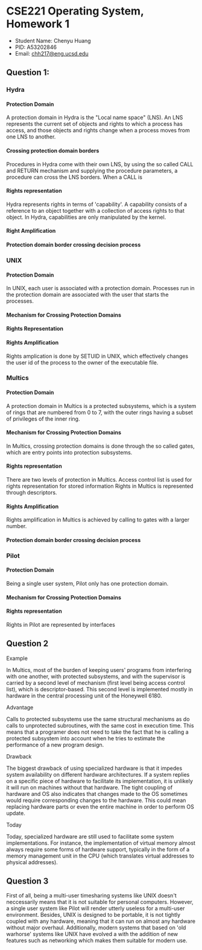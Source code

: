 # CSE221 Operating System, Homework 1

* Student Name: Chenyu Huang
* PID: A53202846
* Email: [chh217@eng.ucsd.edu](mailto:chh217@eng.ucsd.edu)

## Question 1:

### Hydra

#### Protection Domain
A protection domain in Hydra is the "Local name space" (LNS). An LNS represents the current set of objects and rights to which a process has access, and those objects and rights change when a process moves from one LNS to another. 
#### Crossing protection domain borders
Procedures in Hydra come with their own LNS, by using the so called CALL and RETURN mechanism and supplying the procedure parameters, a procedure can cross the LNS borders. When a CALL is 
#### Rights representation
Hydra represents rights in terms of 'capability'. A capability consists of a reference to an object together with a collection of access rights to that object. In Hydra, capabilities are only manipulated by the kernel. 
#### Right Amplification

#### Protection domain border crossing decision process



### UNIX
#### Protection Domain
In UNIX, each user is associated with a protection domain. Processes run in the protection domain are associated with the user that starts the processes. 
#### Mechanism for Crossing Protection Domains
#### Rights Representation

#### Rights Amplification
Rights amplication is done by SETUID in UNIX, which effectively changes the user id of the process to the owner of the executable file.


### Multics
#### Protection Domain
A protection domain in Multics is a protected subsystems, which is a system of rings that are numbered from 0 to 7, with the outer rings having a subset of privileges of the inner ring. 
#### Mechanism for Crossing Protection Domains
In Multics, crossing protection domains is done through the so called gates, which are entry points into protection subsystems.
#### Rights representation
There are two levels of protection in Multics. Access control list is used for rights representation for stored information
Rights in Multics is represented through descriptors. 
#### Rights Amplification
Rights amplification in Multics is achieved by calling to gates with a larger number. 
#### Protection domain border crossing decision process

### Pilot
#### Protection Domain
Being a single user system, Pilot only has one protection domain.
#### Mechanism for Crossing Protection Domains
#### Rights representation
Rights in Pilot are represented by interfaces


## Question 2

Example

In Multics, most of the burden of keeping users' programs from interfering with one another, with protected subsystems, and with the supervisor is carried by a second level of mechanism (first level being access control list), which is descriptor-based. This second level is implemented mostly in hardware in the central processing unit of the Honeywell 6180.

Advantage

Calls to protected subsystems use the same structural mechanisms as do calls to unprotected subroutines, with the same cost in execution time. This means that a programer does not need to take the fact that he is calling a protected subsystem into account when he tries to estimate the performance of a new program design. 

Drawback

The biggest drawback of using specialized hardware is that it impedes system availability on different hardware architectures. If a system replies on a specific piece of hardware to facilitate its implementation, it is unlikely it will run on machines without that hardware. The tight coupling of hardware and OS also indicates that changes made to the OS sometimes would require corresponding changes to the hardware. This could mean replacing hardware parts or even the entire machine in order to perform OS update. 

Today

Today, specialized hardware are still used to facilitate some system implementations. For instance, the implementation of virtual memory almost always require some forms of hardware support, typically in the form of a memory management unit in the CPU (which translates virtual addresses to physical addresses). 

## Question 3

First of all, being a multi-user timesharing systems like UNIX doesn't neccessarily means that it is not suitable for personal computers. However, a single user system like Pilot will render utterly useless for a multi-user environment. Besides, UNIX is designed to be portable, it is not tightly coupled with any hardware, meaning that it can run on almost any hardware without major overhaul. Additionally, modern systems that based on 'old warhorse' systems like UNIX have evolved a with the addition of new features such as networking which makes them suitable for modern use. 
